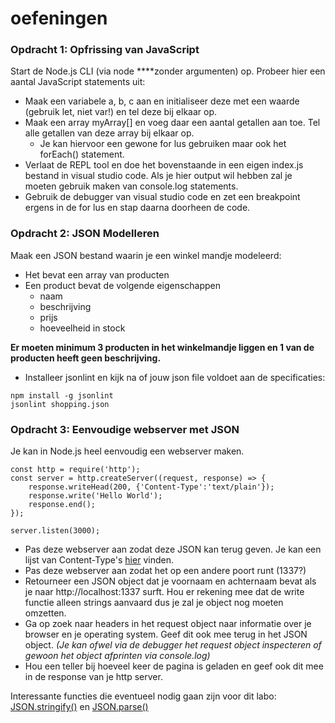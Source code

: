 # oefeningen

### Opdracht 1: Opfrissing van JavaScript

Start de Node.js CLI \(via node ****zonder argumenten\) op. Probeer hier een aantal JavaScript statements uit:

* Maak een variabele a, b, c aan en initialiseer deze met een waarde \(gebruik let, niet var!\) en tel deze bij elkaar op.
* Maak een array myArray\[\] en voeg daar een aantal getallen aan toe. Tel alle getallen van deze array bij elkaar op.
  * Je kan hiervoor een gewone for lus gebruiken maar ook het forEach\(\) statement.
* Verlaat de REPL tool en doe het bovenstaande in een eigen index.js bestand in visual studio code. Als je hier output wil hebben zal je moeten gebruik maken van console.log statements.
* Gebruik de debugger van visual studio code en zet een breakpoint ergens in de for lus en stap daarna doorheen de code. 

### **Opdracht 2: JSON Modelleren**

Maak een JSON bestand waarin je een winkel mandje modeleerd:

* Het bevat een array van producten
* Een product bevat de volgende eigenschappen
  * naam
  * beschrijving
  * prijs
  * hoeveelheid in stock

**Er moeten minimum 3 producten in het winkelmandje liggen en 1 van de producten heeft geen beschrijving.**

* Installeer jsonlint en kijk na of jouw json file voldoet aan de specificaties:

```text
npm install -g jsonlint
jsonlint shopping.json
```

### Opdracht 3: Eenvoudige webserver met JSON

Je kan in Node.js heel eenvoudig een webserver maken. 

```text
const http = require('http');
const server = http.createServer((request, response) => {
    response.writeHead(200, {'Content-Type':'text/plain'});
    response.write('Hello World');
    response.end();
});

server.listen(3000);
```

* Pas deze webserver aan zodat deze JSON kan terug geven. Je kan een lijst van Content-Type's [hier](https://developer.mozilla.org/en-US/docs/Web/HTTP/Basics_of_HTTP/MIME_types/Complete_list_of_MIME_types) vinden.
* Pas deze webserver aan zodat het op een andere poort runt \(1337?\)
* Retourneer een JSON object dat je voornaam en achternaam bevat als je naar http://localhost:1337 surft. Hou er rekening mee dat de write functie alleen strings aanvaard dus je zal je object nog moeten omzetten.
* Ga op zoek naar headers in het request object naar informatie over je browser en je operating system. Geef dit ook mee terug in het JSON object. _\(Je kan ofwel via de debugger het request object inspecteren of gewoon het object afprinten via console.log\)_
* Hou een teller bij hoeveel keer de pagina is geladen en geef ook dit mee in de response van je http server.

Interessante functies die eventueel nodig gaan zijn voor dit labo: [JSON.stringify\(\)](https://www.w3schools.com/js/js_json_stringify.asp) en [JSON.parse\(\)](https://developer.mozilla.org/en-US/docs/Web/JavaScript/Reference/Global_Objects/JSON/parse)



